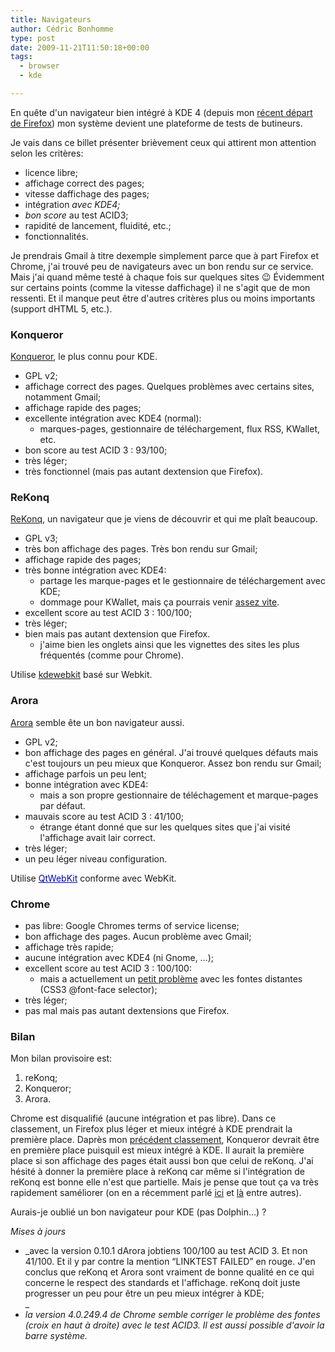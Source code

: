 ```yaml
---
title: Navigateurs
author: Cédric Bonhomme
type: post
date: 2009-11-21T11:50:18+00:00
tags:
  - browser
  - kde

---
```

En quête d'un navigateur bien intégré à KDE 4 (depuis mon [récent départ de Firefox][1]) mon système devient une plateforme de tests de butineurs.

Je vais dans ce billet présenter brièvement ceux qui attirent mon attention selon les critères:

  * licence libre;
  * affichage correct des pages;
  * vitesse daffichage des pages;
  * intégration _avec KDE4;_
  * _bon score_ au test ACID3;
  * rapidité de lancement, fluidité, etc.;
  * fonctionnalités.

Je prendrais Gmail à titre dexemple simplement parce que à part Firefox et Chrome, j'ai trouvé peu de navigateurs avec un bon rendu sur ce service. Mais j'ai quand même testé à chaque fois sur quelques sites 😉 Évidemment sur certains points (comme la vitesse daffichage) il ne s'agit que de mon ressenti. Et il manque peut être d'autres critères plus ou moins importants (support dHTML 5, etc.).

### Konqueror

[Konqueror][2], le plus connu pour KDE.

  * GPL v2;
  * affichage correct des pages. Quelques problèmes avec certains sites, notamment Gmail;
  * affichage rapide des pages;
  * excellente intégration avec KDE4 (normal): 
      * marques-pages, gestionnaire de téléchargement, flux RSS, KWallet, etc.
  * bon score au test ACID 3 : 93/100;
  * très léger;
  * très fonctionnel (mais pas autant dextension que Firefox).

### ReKonq

[ReKonq][3], un navigateur que je viens de découvrir et qui me plaît beaucoup.

  * GPL v3;
  * très bon affichage des pages. Très bon rendu sur Gmail;
  * affichage rapide des pages;
  * très bonne intégration avec KDE4: 
      * partage les marque-pages et le gestionnaire de téléchargement avec KDE;
      * dommage pour KWallet, mais ça pourrais venir [assez vite][4].
  * excellent score au test ACID 3 : 100/100;
  * très léger;
  * bien mais pas autant dextension que Firefox. 
      * j'aime bien les onglets ainsi que les vignettes des sites les plus fréquentés (comme pour Chrome).

Utilise [kdewebkit][5] basé sur Webkit.

### Arora

[Arora][6] semble ête un bon navigateur aussi.

  * GPL v2;
  * bon affichage des pages en général. J'ai trouvé quelques défauts mais c'est toujours un peu mieux que Konqueror. Assez bon rendu sur Gmail;
  * affichage parfois un peu lent;
  * bonne intégration avec KDE4: 
      * mais a son propre gestionnaire de téléchagement et marque-pages par défaut.
  * mauvais score au test ACID 3 : 41/100; 
      * étrange étant donné que sur les quelques sites que j'ai visité l'affichage avait lair correct.
  * très léger;
  * un peu léger niveau configuration.

Utilise <a style="color: #0000cc;" href="/p/arora/wiki/QtWebKit">QtWebKit</a> conforme avec WebKit.

### Chrome

  * pas libre: Google Chromes terms of service license;
  * bon affichage des pages. Aucun problème avec Gmail;
  * affichage très rapide;
  * aucune intégration avec KDE4 (ni Gnome, …);
  * excellent score au test ACID 3 : 100/100: 
      * mais a actuellement un [petit problème][7] avec les fontes distantes (CSS3 @font-face selector);
  * très léger;
  * pas mal mais pas autant dextensions que Firefox.

### Bilan

Mon bilan provisoire est:

  1. reKonq;
  2. Konqueror;
  3. Arora.

Chrome est disqualifié (aucune intégration et pas libre). Dans ce classement, un Firefox plus léger et mieux intégré à KDE prendrait la première place. Daprès mon [précédent classement][1], Konqueror devrait être en première place puisquil est mieux intégré à KDE. Il aurait la première place si son affichage des pages était aussi bon que celui de reKonq. J'ai hésité à donner la première place à reKonq car même si l'intégration de reKonq est bonne elle n'est que partielle. Mais je pense que tout ça va très rapidement saméliorer (on en a récemment parlé [ici][8] et [là][9] entre autres).

Aurais-je oublié un bon navigateur pour KDE (pas Dolphin…) ?

_Mises à jours_

  * _avec la version 0.10.1 dArora jobtiens 100/100 au test ACID 3. Et non 41/100. Et il y par contre la mention &#8220;LINKTEST FAILED&#8221; en rouge. J'en conclus que reKonq et Arora sont vraiment de bonne qualité en ce qui concerne le respect des standards et l'affichage. reKonq doit juste progresser un peu pour être un peu mieux intégrer à KDE;  
_ 
  * _la version 4.0.249.4 de Chrome semble corriger le problème des fontes (croix en haut à droite) avec le test ACID3. Il est aussi possible d'avoir la barre système._

 [1]: http://cedric.bonhomme.free.fr/blog/index.php/archives/2009/11/15/bye-bye-firefox-let-me-know-when-its-fixed/
 [2]: http://www.konqueror.org/
 [3]: http://rekonq.sourceforge.net/
 [4]: http://markmail.org/message/7tm5bznsabebaxgk
 [5]: http://techbase.kde.org/Projects/WebKit
 [6]: http://code.google.com/p/arora/
 [7]: http://code.google.com/p/chromium/issues/detail?id=231#c115
 [8]: http://forum.ubuntu-fr.org/viewtopic.php?pid=3041583#p3041583
 [9]: http://www.mail-archive.com/rekonq@kde.org/msg00867.html
